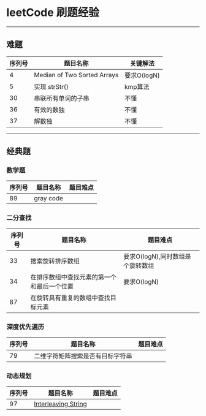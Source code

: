# leetCode 刷题经验


-------
## 难题
|  序列号   | 题目名称  | 关键解法|
|  ----  | ----  | --- |
| 4  | Median of Two Sorted Arrays | 要求O(logN)|
| 5 | 实现 strStr() | kmp算法|
| 30 | 串联所有单词的子串 | 不懂|
| 36 |   有效的数独 | 不懂|
| 37| 解数独| 不懂| 





---------
## 经典题

### 数学题
|  序列号   | 题目名称  | 题目难点|
|  ----  | ----  | --- |
| 89 | gray code |  | 

### 二分查找
|  序列号   | 题目名称  | 题目难点|
|  ----  | ----  | --- |
| 33  | 搜索旋转排序数组 | 要求O(logN),同时数组是个旋转数组|
| 34 | 在排序数组中查找元素的第一个和最后一个位置 | 要求O(logN) |
| 87 | 在旋转具有重复的数组中查找目标元素 | |





### 深度优先遍历

|  序列号   | 题目名称  | 题目难点|
|  ----  | ----  | --- |
| 79 | 二维字符矩阵搜索是否有目标字符串| |


### 动态规划

|  序列号   | 题目名称  | 题目难点|
|  ----  | ----  | --- |
| 97 | [Interleaving String](https://leetcode.com/problems/interleaving-string/)| |



